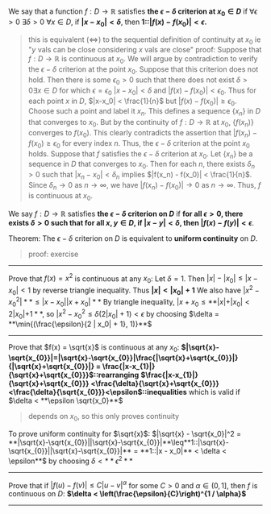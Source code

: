 We say that a function $f: D \rightarrow \mathbb{R}$ satisfies **the $\epsilon-\delta$ criterion at $x_0 \in D$** if $\forall \epsilon > 0 \: \exists \delta > 0 \: \forall x \in D$, if **$|x - x_0| < \delta$**, then **1::$|f(x) - f(x_0)| < \epsilon$.**
> this is equivalent ($\iff$) to the sequential definition of continuity at $x_0$
> ie "$y$ vals can be close considering $x$ vals are close"
> proof: 
> Suppose that $f: D \rightarrow \mathbb{R}$ is continuous at $x_0$. We will argue by contradiction to verify the $\epsilon-\delta$ criterion at the point $x_0$. Suppose that this criterion does not hold. Then there is some $\epsilon_0 > 0$ such that there does not exist $\delta > 0 \exists x \in D$ for which $\epsilon = \epsilon_0$ $|x - x_0| < \delta$ and $|f(x) - f(x_0)| < \epsilon_0$. Thus for each point $x$ in $D$, $|x-x_0| < \frac{1}{n}$ but $|f(x) - f(x_0)| \geq \epsilon_0$. Choose such a point and label it $x_n$. This defines a sequence $\{x_n\}$ in $D$ that converges to $x_0$. But by the continuity of $f: D \rightarrow \mathbb{R}$ at $x_0$, $\{f(x_n)\}$ converges to $f(x_0)$. This clearly contradicts the assertion that $|f(x_n) - f(x_0) \geq \epsilon_0$ for every index $n$. Thus, the $\epsilon-\delta$ criterion at the point $x_0$ holds. Suppose that $f$ satisfies the $\epsilon-\delta$ criterion at $x_0$. Let $\{x_n\}$ be a sequence in $D$ that converges to $x_0$. Then for each $n$, there exists $\delta_n > 0$ such that $|x_n - x_0| < \delta_n$ implies $|f(x_n) - f(x_0)| < \frac{1}{n}$. Since $\delta_n \rightarrow 0$ as $n \rightarrow \infty$, we have $|f(x_n) - f(x_0)| \rightarrow 0$ as $n \rightarrow \infty$. Thus, $f$ is continuous at $x_0$.

We say $f: D \rightarrow \mathbb{R}$ satisfies **the $\epsilon-\delta$ criterion on $D$** if **for all $\epsilon > 0$, there exists $\delta > 0$ such that for all $x, y \in D$, if $|x - y| < \delta$, then $|f(x) - f(y)| < \epsilon$**.

Theorem: The $\epsilon-\delta$ criterion on $D$ is equivalent to **uniform continuity** on $D$.
> proof: exercise

***

Prove that $f(x) = x^2$ is continuous at any $x_0$:
Let $\delta = 1.$ Then $|x| - |x_0| \leq |x - x_0| < 1$ by reverse triangle inequality. Thus **$|x| < |x_0| + 1$**
We also have $|x^2 - x_0^2| **\leq |x - x_0| |x + x_0|**$
By triangle inequality, $|x + x_0 \leq **|x| + |x_0| < 2 |x_0| + 1**$, so $|x^2 - x_0^2 \leq \delta (2 |x_0| + 1) < \epsilon$ by choosing $\delta = **\min{(\frac{\epsilon}{2 | x_0| + 1}, 1)}**$ 

***

Prove that $f(x) = \sqrt{x}$ is continuous at any $x_0$:
**$|\sqrt{x}-\sqrt{x_{0}}|=|\sqrt{x}-\sqrt{x_{0}}|\frac{|\sqrt{x}+\sqrt{x_{0}}|}{|\sqrt{x}+\sqrt{x_{0}}|} = \frac{|x-x_{1}|}{\sqrt{x}+\sqrt{x_{0}}}$::rearranging**
**$\frac{|x-x_{1}|}{\sqrt{x}+\sqrt{x_{0}}} <\frac{\delta}{\sqrt{x}+\sqrt{x_{0}}}<\frac{\delta}{\sqrt{x_{0}}}<\epsilon$::inequalities** which is valid if $\delta < **\epsilon \sqrt{x_0}**$
> depends on $x_0$, so this only proves continuity

To prove uniform continuity for $\sqrt{x}$:
$|\sqrt{x} - \sqrt{x_0}|^2 = **|\sqrt{x}-\sqrt{x_{0}}||\sqrt{x}-\sqrt{x_{0}}|**\leq**1::|\sqrt{x}-\sqrt{x_{0}}||\sqrt{x}-\sqrt{x_{0}}|** = **1::|x - x_0|** < \delta < \epsilon**$ by choosing $\delta < **\epsilon^2**$ 

***

Prove that if $|f(u) - f(v)| \leq C |u -v|^\alpha$ for some $C > 0$ and $\alpha \in (0,1]$, then $f$ is continuous on $D$:
**$\delta < \left(\frac{\epsilon}{C}\right)^{1 / \alpha}$** 

***
